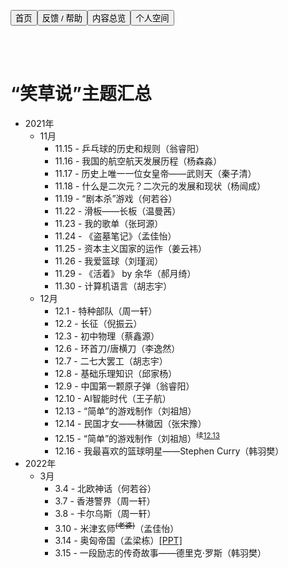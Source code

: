﻿<link rel="stylesheet" type="text/css" href="style.css">

<a href="https://zz19z-2021-2.github.io/"><button class="button group-left">首页</button></a><a href="https://zz19z-2021-2.github.io/feedback.html"><button class="button group-left">反馈 / 帮助</button></a><a href="https://zz19z-2021-2.github.io/overview.html"><button class="button group-left">内容总览</button></a><a href="https://zz19z-2021-2.github.io/Spaces/Spaces.html"><button class="button group-right">个人空间</button></a>


<br />
<br />

# “笑草说”主题汇总

-   2021年
    -   11月
        -   11.15 - 乒乓球的历史和规则（翁睿阳）
        -   11.16 - 我国的航空航天发展历程（杨森淼）
        -   11.17 - 历史上唯一一位女皇帝——武则天（秦子清）
        -   11.18 - 什么是二次元？二次元的发展和现状（杨闿成）
        -   11.19 - “剧本杀”游戏（何若谷）
        -   11.22 - 滑板——长板（温曼茜） 
        -   11.23 - 我的歌单（张珂源） 
        -   11.24 - 《盗墓笔记》（孟佳怡） 
        -   11.25 - 资本主义国家的运作（姜云祎）
        -   11.26 - 我爱篮球（刘瑾润）
        -   11.29 - 《活着》 by 余华（郝月绮）
        -   11.30 - 计算机语言（胡志宇）
    -   12月
        -   12.1 - 特种部队（周一轩）
        -   12.2 - 长征（倪振云）
        -   12.3 - 初中物理（蔡鑫源）
        -   12.6 - 环首刀/唐横刀（李逸然）
        -   12.7 - 二七大罢工（胡志宇） 
        -   12.8 - 基础乐理知识（邱家杨）
        -   12.9 - 中国第一颗原子弹（翁睿阳）
        -   12.10 - AI智能时代（王子航）
        -   12.13 - “简单”的游戏制作（刘祖旭）<a name="12.13"></a>
        -   12.14 - 民国才女——林徽因（张宋豫）
        -   12.15 - “简单”的游戏制作（刘祖旭）<sup>续<a href="#12.13">12.13</a></sup>
        -   12.16 - 我最喜欢的篮球明星——Stephen Curry（韩羽樊）
-   2022年
    -   3月
        -   3.4 - 北欧神话（何若谷）
        -   3.7 - 香港警界（周一轩）
        -   3.8 - 卡尔乌斯（周一轩）
        -   3.10 - 米津玄师<sup><del>(老婆)</del></sup>（孟佳怡）
        -   3.14 - 奥匈帝国（孟梁栋）[[PPT]](Files/笑草说/奥匈帝国.pptx)
        -   3.15 - 一段励志的传奇故事——德里克·罗斯（韩羽樊）
